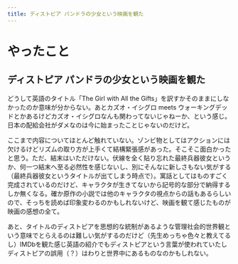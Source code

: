 ```yaml
---
title: ディストピア パンドラの少女という映画を観た
---
```


# やったこと

## ディストピア パンドラの少女という映画を観た

どうして英語のタイトル「The Girl with All the Gifts」を訳すかそのままにしなかったのか意味が分からない。あとカズオ・イシグロ meets ウォーキングデッドとかあるけどカズオ・イシグロなんも関わってないじゃねーか、という感じ。日本の配給会社がダメなのは今に始まったことじゃないのだけど。

ここまで内容についてほとんど触れていない。ゾンビ物としてはアクションには欠けるけどリズムの取り方が上手くて結構緊張感があった。そこそこ面白かったと思う。ただ、結末はいただけない。伏線を全く貼り忘れた最終兵器彼女というか、何一つ結末へ至る必然性を感じないし、別にそんなに新しさもない気がする（最終兵器彼女というタイトルが出てしまう時点で）。寓話としてはものすごく完成されているのだけど、キャラクタが生きてないから記号的な部分で納得するしか無くなる。確か原作の小説では他のキャラクタの視点からの話もあるらしいので、そっちを読めば印象変わるのかもしれないけど、映画を観て感じたものが映画の感想の全て。

あと、タイトルのディストピアを思想的な統制があるような管理社会的世界観という意味でとらえるのは難しい気がするのだけど（先生めっちゃ色々と教えてるし）IMDbを観た感じ英語の紹介でもディストピアという言葉が使われていたしディストピアの誤用（？）はわりと世界中にあるものなのかもしれない。
